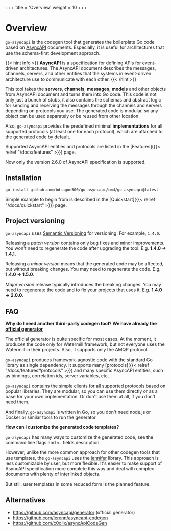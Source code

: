+++
title = 'Overview'
weight = 10
+++

# Overview

`go-asyncapi` is the codegen tool that generates the boilerplate Go code based on [AsyncAPI](https://www.asyncapi.com/)
documents. Especially, it is useful for architectures that use the schema-first development approach.

{{< hint info >}}
**[AsyncAPI](https://www.asyncapi.com/)** is a specification for defining APIs for event-driven architectures. The
AsyncAPI document describes the messages, channels, servers, and other entities that the systems in event-driven
architecture use to communicate with each other.
{{< /hint >}}

This tool takes the **servers**, **channels**, **messages**, **models** and other objects from AsyncAPI document and
turns them into Go code. This code is not only just a bunch of stubs, it also contains the schemas and abstract
logic for sending and receiving the messages through the channels and servers depending on protocols you use. The
generated code is modular, so any object can be used separately or be reused from other location.

Also, `go-asyncapi` provides the predefined minimal **implementations** for all supported protocols (at least one
for each protocol), which are attached to the generated code by default.

Supported AsyncAPI entities and protocols are listed in the [Features]({{< relref "/docs/features" >}}) page.

Now only the version 2.6.0 of AsyncAPI specification is supported.

## Installation

```bash
go install github.com/bdragon300/go-asyncapi/cmd/go-asyncapi@latest
```

Simple example to begin from is described in the [Quickstart]({{< relref "/docs/quickstart" >}}) page.

## Project versioning

`go-asyncapi` uses [Semantic Versioning](https://semver.org/) for versioning. For example, `1.4.0`.

Releasing a *patch version* contains only bug fixes and minor improvements. You won't need to regenerate the code after
upgrading the tool. E.g. **1.4.0 &rarr; 1.4.1**.

Releasing a *minor version* means that the generated code may be affected, but without breaking changes. You may need to
regenerate the code. E.g. **1.4.0 &rarr; 1.5.0**.

*Major version* release typically introduces the breaking changes. You may need to regenerate the code and to fix your 
projects that uses it. E.g. **1.4.0 &rarr; 2.0.0**.

## FAQ

**Why do I need another third-party codegen tool? We have already the [official generator](https://github.com/asyncapi/generator)**

The official generator is quite specific for most cases. At the moment, it produces the code only for Watermill 
framework, but not everyone uses the Watermill in their projects. Also, it supports only the AMQP protocol.

`go-asyncapi` produces framework-agnostic code with the standard Go library as single dependency. It supports many
[protocols]({{< relref "/docs/features#protocols" >}}) and many specific AsyncAPI entities, such as
bindings, correlation ids, server variables, etc.

`go-asyncapi` contains the simple clients for all supported protocols based on popular libraries. They are modular, so
you can use them directly or as a base for your own implementation. Or don't use them at all, if you don't need them.

And finally, `go-asyncapi` is written in Go, so you don't need node.js or Docker or similar tools to run the generator.

**How can I customize the generated code templates?**

`go-asyncapi` has many ways to customize the generated code, see the command line flags and `x-` fields description.

However, unlike the more common approach for other codegen tools that use templates, the `go-asyncapi` uses the
[jennifer](https://github.com/dave/jennifer) library. This approach is less customizable by user, but more
flexible. It's easier to make support of AsyncAPI specification more complete this way and deal with complex documents 
with plenty of interlinked objects.

But still, user templates in some reduced form is the planned feature.

## Alternatives

* https://github.com/asyncapi/generator (official generator)
* https://github.com/lerenn/asyncapi-codegen
* https://github.com/c0olix/asyncApiCodeGen
